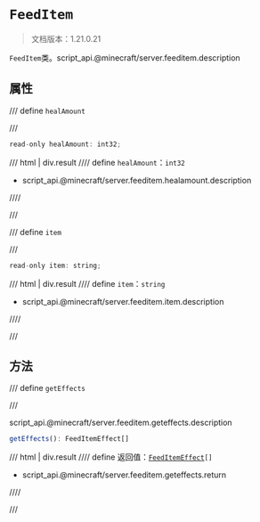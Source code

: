 # `FeedItem`

> 文档版本：1.21.0.21

`FeedItem`类。script_api.@minecraft/server.feeditem.description

## 属性

/// define
`healAmount`


///

```js
read-only healAmount: int32;
```

/// html | div.result
//// define
`healAmount`：`int32`

- script_api.@minecraft/server.feeditem.healamount.description


////

///


/// define
`item`


///

```js
read-only item: string;
```

/// html | div.result
//// define
`item`：`string`

- script_api.@minecraft/server.feeditem.item.description


////

///


## 方法

/// define
`getEffects`


///

script_api.@minecraft/server.feeditem.geteffects.description

```js
getEffects(): FeedItemEffect[]
```

/// html | div.result
//// define
返回值：<code><a href="../feeditemeffect/">FeedItemEffect</a>[]</code>

- script_api.@minecraft/server.feeditem.geteffects.return


////

///

